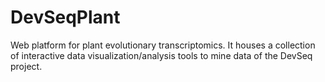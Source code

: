 # DevSeqPlant
Web platform for plant evolutionary transcriptomics. It houses a collection of interactive data visualization/analysis tools to mine data of the DevSeq project. 

